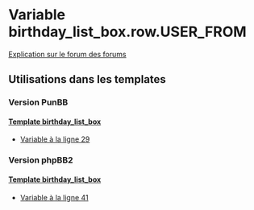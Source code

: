# Variable birthday_list_box.row.USER_FROM
[Explication sur le forum des forums](http://forum.forumactif.com/t294113-listing-des-variables#birthday_list_box.row.USER_FROM)

## Utilisations dans les templates

### Version PunBB

#### [Template birthday_list_box](punbb/birthday_list_box.md)
* [Variable à la ligne 29](../punbb/birthday_list_box.tpl#L29)

### Version phpBB2

#### [Template birthday_list_box](subsilver/birthday_list_box.md)
* [Variable à la ligne 41](../subsilver/birthday_list_box.tpl#L41)